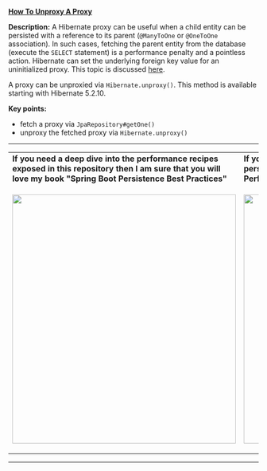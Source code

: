
**[How To Unproxy A Proxy](https://github.com/AnghelLeonard/Hibernate-SpringBoot/tree/master/HibernateSpringBootUnproxyAProxy)**

**Description:** A Hibernate proxy can be useful when a child entity can be persisted with a reference to its parent (`@ManyToOne` or `@OneToOne` association). In such cases, fetching the parent entity from the database (execute the `SELECT` statement) is a performance penalty and a pointless action. Hibernate can set the underlying foreign key value for an uninitialized proxy. This topic is discussed [here](https://github.com/AnghelLeonard/Hibernate-SpringBoot/tree/master/HibernateSpringBootPopulatingChildViaProxy).

A proxy can be unproxied via `Hibernate.unproxy()`. This method is available starting with Hibernate 5.2.10.

**Key points:**
- fetch a proxy via `JpaRepository#getOne()`
- unproxy the fetched proxy via `Hibernate.unproxy()`     

-----------------------------------------------------------------------------------------------------------------------    
<table>
     <tr><td><b>If you need a deep dive into the performance recipes exposed in this repository then I am sure that you will love my book "Spring Boot Persistence Best Practices"</b></td><td><b>If you need a hand of tips and illustrations of 100+ Java persistence performance issues then "Java Persistence Performance Illustrated Guide" is for you.</b></td></tr>
     <tr><td>
<a href="https://www.apress.com/us/book/9781484256251"><p align="left"><img src="https://github.com/AnghelLeonard/Hibernate-SpringBoot/blob/master/Spring%20Boot%20Persistence%20Best%20Practices.jpg" height="500" width="450"/></p></a>
</td><td>
<a href="https://leanpub.com/java-persistence-performance-illustrated-guide"><p align="right"><img src="https://github.com/AnghelLeonard/Hibernate-SpringBoot/blob/master/Java%20Persistence%20Performance%20Illustrated%20Guide.jpg" height="500" width="450"/></p></a>
</td></tr></table>

-----------------------------------------------------------------------------------------------------------------------    

